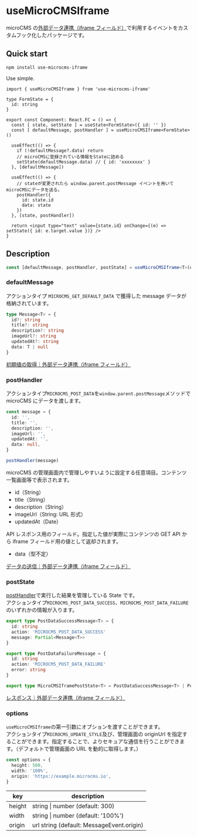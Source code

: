 # useMicroCMSIframe

microCMS の[外部データ連携（iframe フィールド）](https://document.microcms.io/manual/iframe-field)で利用するイベントをカスタムフック化したパッケージです。

## Quick start

```shell
npm install use-microcms-iframe
```

Use simple.

```tsx
import { useMicroCMSIframe } from 'use-microcms-iframe'

type FormState = {
  id: string
}

export const Component: React.FC = () => {
  const [ state, setState ] = useState<FormState>({ id: '' })
  const [ defaultMessage, postHandler ] = useMicroCMSIframe<FormState>()

  useEffect(() => {
    if (!defaultMessage?.data) return
    // microCMSに登録されている情報をStateに詰める
    setState(defaultMessage.data) // { id: 'xxxxxxxx' }
  }, [defaultMessage])

  useEffect(() => {
    // stateが変更されたら window.parent.postMessage イベントを用いてmicroCMSにデータを送る。
    postHandler({
      id: state.id
      data: state
    })
  }, [state, postHandler])

  return <input type="text" value={state.id} onChange={(e) => setState({ id: e.target.value })} />
}
```

## Description

```ts
const [defaultMessage, postHandler, postState] = useMicroCMSIframe<T>(options)
```

### defaultMessage

アクションタイプ `MICROCMS_GET_DEFAULT_DATA` で獲得した message データが格納されています。

```ts
type Message<T> = {
  id?: string
  title?: string
  description?: string
  imageUrl?: string
  updatedAt?: string
  data: T | null
}
```

[初期値の取得｜外部データ連携（iframe フィールド）](https://document.microcms.io/manual/iframe-field#h9e44c21a42)

### postHandler

アクションタイプ`MICROCMS_POST_DATA`を`window.parent.postMessage`メソッドで microCMS にデータを渡します。

```ts
const message = {
  id: '',
  title: '',
  description: '',
  imageUrl: '',
  updatedAt: '',
  data: null,
}

postHandler(message)
```

microCMS の管理画面内で管理しやすいように設定する任意項目。コンテンツ一覧画面等で表示されます。

- id（String）
- title（String）
- description（String）
- imageUrl（String: URL 形式）
- updatedAt（Date）

API レスポンス用のフィールド。指定した値が実際にコンテンツの GET API から iframe フィールド用の値として返却されます。

- data（型不定）

[データの送信｜外部データ連携（iframe フィールド）](https://document.microcms.io/manual/iframe-field#h7f543cc470)

### postState

[postHandler](#posthandler)で実行した結果を管理している State です。<br />
アクションタイプ`MICROCMS_POST_DATA_SUCCESS`、`MICROCMS_POST_DATA_FAILURE`のいずれかの情報が入ります。

```ts
export type PostDataSuccessMessage<T> = {
  id: string
  action: 'MICROCMS_POST_DATA_SUCCESS'
  message: Partial<Message<T>>
}

export type PostDataFailureMessage = {
  id: string
  action: 'MICROCMS_POST_DATA_FAILURE'
  error: string
}

export type MicroCMSIframePostState<T> = PostDataSuccessMessage<T> | PostDataFailureMessage
```

[レスポンス｜外部データ連携（iframe フィールド）](https://document.microcms.io/manual/iframe-field#h349fe0c3e0)

### options

`useMicroCMSIframe`の第一引数にオプションを渡すことができます。<br>
アクションタイプ`MICROCMS_UPDATE_STYLE`及び、管理画面の originUrl を指定することができます。指定することで、よりセキュアな通信を行うことができます。（デフォルトで管理画面の URL を動的に取得します。）

```ts
const options = {
  height: 500,
  width: '100%',
  origin: 'https://example.microcms.io',
}
```

| key    | description                               |
| ------ | ----------------------------------------- |
| height | string \| number (default: 300)           |
| width  | string \| number (default: '100%')        |
| origin | url string (default: MessageEvent.origin) |

